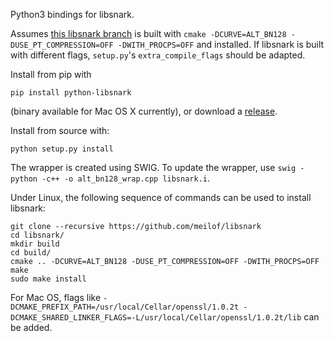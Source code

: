 Python3 bindings for libsnark.

Assumes [this libsnark branch](https://github.com/meilof/libsnark) is built with `cmake -DCURVE=ALT_BN128 -DUSE_PT_COMPRESSION=OFF -DWITH_PROCPS=OFF` and installed. If libsnark is built with different flags, `setup.py`'s `extra_compile_flags` should be adapted.

Install from pip with

```
pip install python-libsnark
```

(binary available for Mac OS X currently), or download a [release](https://github.com/meilof/python-libsnark/releases).

Install from source with:

```
python setup.py install
```

The wrapper is created using SWIG. To update the wrapper, use `swig -python -c++ -o alt_bn128_wrap.cpp libsnark.i`.

Under Linux, the following sequence of commands can be used to install libsnark:

```
git clone --recursive https://github.com/meilof/libsnark
cd libsnark/
mkdir build
cd build/
cmake .. -DCURVE=ALT_BN128 -DUSE_PT_COMPRESSION=OFF -DWITH_PROCPS=OFF
make
sudo make install
```

For Mac OS, flags like `-DCMAKE_PREFIX_PATH=/usr/local/Cellar/openssl/1.0.2t -DCMAKE_SHARED_LINKER_FLAGS=-L/usr/local/Cellar/openssl/1.0.2t/lib` can be added.
